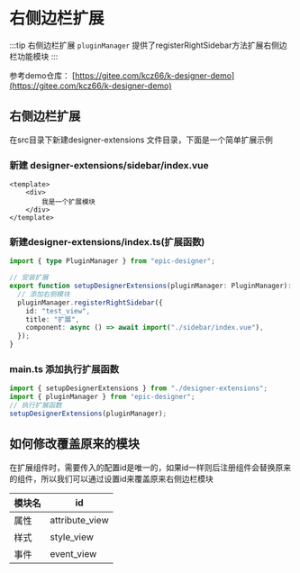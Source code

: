 # 右侧边栏扩展

:::tip 右侧边栏扩展
`pluginManager` 提供了registerRightSidebar方法扩展右侧边栏功能模块
:::

参考demo仓库： [https://gitee.com/kcz66/k-designer-demo](https://gitee.com/kcz66/k-designer-demo)

## 右侧边栏扩展

在src目录下新建designer-extensions 文件目录，下面是一个简单扩展示例

### 新建 designer-extensions/sidebar/index.vue

```vue
<template>
    <div>
        我是一个扩展模块
    </div>
</template>
```

### 新建designer-extensions/index.ts(扩展函数)
```ts
import { type PluginManager } from "epic-designer";

// 安装扩展
export function setupDesignerExtensions(pluginManager: PluginManager): void {
  // 添加右侧模块
  pluginManager.registerRightSidebar({
    id: "test_view",
    title: "扩展",
    component: async () => await import("./sidebar/index.vue"),
  });
}
```
### main.ts 添加执行扩展函数

```ts
import { setupDesignerExtensions } from "./designer-extensions";
import { pluginManager } from "epic-designer";
// 执行扩展函数
setupDesignerExtensions(pluginManager);
```



## 如何修改覆盖原来的模块

在扩展组件时，需要传入的配置id是唯一的，如果id一样则后注册组件会替换原来的组件，所以我们可以通过设置id来覆盖原来右侧边栏模块

| 模块名 | id             |
| ------ | -------------- |
| 属性   | attribute_view |
| 样式   | style_view     |
| 事件   | event_view     |

